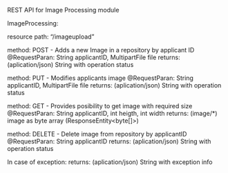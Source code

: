 REST API for Image Processing module

ImageProcessing:

resource path: “/imageupload”

  method: POST - Adds a new Image in a repository by applicant ID 
    @RequestParan: String applicantID, MultipartFile file
    returns: (aplication/json) String with operation status
  
  method: PUT - Modifies applicants image
    @RequestParan: String applicantID, MultipartFile file
    returns: (aplication/json) String with operation status
  
  method: GET - Provides posibility to get image with required size 
    @RequestParan: String applicantID, int heigth, int width
    returns: (image/*) image as byte array (ResponseEntity<byte[]>)
  
  method: DELETE - Delete image from repository by applicantID
    @RequestParan: String applicantID
    returns: (aplication/json) String with operation status
    
    
  In case of exception:
  returns: (aplication/json) String with exception info
